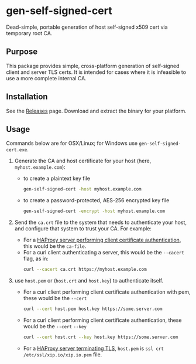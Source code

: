# gen-self-signed-cert
Dead-simple, portable generation of host self-signed x509 cert via temporary root CA.

## Purpose
This package provides simple, cross-platform generation of self-signed client and server TLS certs. It is intended for cases where it is infeasible to use a more complete internal CA.

## Installation

See the [Releases](https://github.com/paxos-bankchain/gen-self-signed-cert/releases) page. Download and extract the binary for your platform.

## Usage

Commands below are for OSX/Linux; for Windows use `gen-self-signed-cert.exe`.

1. Generate the CA and host certificate for your host (here, `myhost.example.com`):
   - to create a plaintext key file
       ```bash
       gen-self-signed-cert -host myhost.example.com
       ```
   - to create a password-protected, AES-256 encrypted key file
       ```bash
       gen-self-signed-cert -encrypt -host myhost.example.com
       ```
2. Send the `ca.crt` file to the system that needs to authenticate your host, and configure that system to trust your CA. For example:
   - For a [HAProxy server performing client certificate authentication](http://www.loadbalancer.org/blog/client-certificate-authentication-with-haproxy/), this would be the `ca-file`.
   - For a curl client authenticating a server, this would be the `--cacert` flag, as in:
       ```bash
       curl --cacert ca.crt https://myhost.example.com
       ```
3. use `host.pem` or (`host.crt` and `host.key`) to authenticate itself.

   - For a curl client performing client certificate authentication with pem, these would be the `--cert` 
       ```bash
       curl --cert host.pem host.key https://some.server.com
       ```
   - For a curl client performing client certificate authentication, these would be the `--cert` `--key`
       ```bash
       curl --cert host.crt --key host.key https://some.server.com
       ```
   - For a [HAProxy server terminating TLS](https://serversforhackers.com/c/using-ssl-certificates-with-haproxy), `host.pem` is `ssl crt /etc/ssl/xip.io/xip.io.pem` file.
